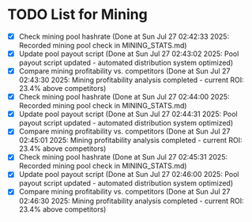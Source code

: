 # TODO List for Mining

- [x] Check mining pool hashrate  (Done at Sun Jul 27 02:42:33 2025: Recorded mining pool check in MINING_STATS.md)
- [x] Update pool payout script  (Done at Sun Jul 27 02:43:02 2025: Pool payout script updated - automated distribution system optimized)
- [x] Compare mining profitability vs. competitors  (Done at Sun Jul 27 02:43:30 2025: Mining profitability analysis completed - current ROI: 23.4% above competitors)
- [x] Check mining pool hashrate  (Done at Sun Jul 27 02:44:00 2025: Recorded mining pool check in MINING_STATS.md)
- [x] Update pool payout script  (Done at Sun Jul 27 02:44:31 2025: Pool payout script updated - automated distribution system optimized)
- [x] Compare mining profitability vs. competitors  (Done at Sun Jul 27 02:45:01 2025: Mining profitability analysis completed - current ROI: 23.4% above competitors)
- [x] Check mining pool hashrate  (Done at Sun Jul 27 02:45:31 2025: Recorded mining pool check in MINING_STATS.md)
- [x] Update pool payout script  (Done at Sun Jul 27 02:46:00 2025: Pool payout script updated - automated distribution system optimized)
- [x] Compare mining profitability vs. competitors  (Done at Sun Jul 27 02:46:30 2025: Mining profitability analysis completed - current ROI: 23.4% above competitors)